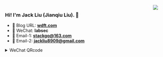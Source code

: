 <img align="right" src="https://github-readme-stats.vercel.app/api?username=ljq&show_icons=true&theme=blueberry&layout=compact&custom_title=ljq@GitHub%20Jack%20Liu's%20GitHub%20Stats" />

### Hi! I'm Jack Liu (Jianqiu Liu). 👋

- 🌱 Blog URL: **[wdft.com](https://wdft.com)**
- 💬 WeChat: **labsec**
- 📧 Email-1: **stackgo@163.com**
- 📧 Email-2: **jackliu8909@gmail.com**


<details>
<summary>WeChat QRcode</summary>

![labsec](https://raw.githubusercontent.com/ljq/ljq/main/wechat-ljq.png)

</details>

<!--
**ljq/ljq** is a ✨ _special_ ✨ repository because its `README.md` (this file) appears on your GitHub profile.

Here are some ideas to get you started:

- 🌱 I’m currently learning big data
- 👯 I’m looking to collaborate on 
- 🤔 I’m looking for help with ...
- 💬 Ask me about ...
- 📫 How to reach me: ...
- 😄 Pronouns: ...
- ⚡ Fun fact: ...
-->



